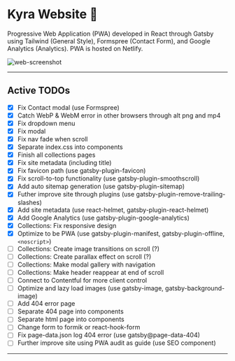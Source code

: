 # Kyra Website :kimono:

Progressive Web Application (PWA) developed in React through Gatsby using Tailwind (General Style), Formspree (Contact Form), and Google Analytics (Analytics). PWA is hosted on Netlify.

![web-screenshot](https://user-images.githubusercontent.com/50670255/71799350-fffccb80-3022-11ea-803f-02af0d282b28.png)

---

## Active TODOs

- [x] Fix Contact modal (use Formspree)
- [x] Catch WebP & WebM error in other browsers through alt png and mp4
- [x] Fix dropdown menu
- [x] Fix modal
- [x] Fix nav fade when scroll
- [x] Separate index.css into components
- [x] Finish all collections pages
- [x] Fix site metadata (including title)
- [x] Fix favicon path (use gatsby-plugin-favicon)
- [x] Fix scroll-to-top functionality (use gatsby-plugin-smoothscroll)
- [x] Add auto sitemap generation (use gatsby-plugin-sitemap)
- [x] Futher improve site through plugins (use gatsby-plugin-remove-trailing-slashes)
- [x] Add site metadata (use react-helmet, gatsby-plugin-react-helmet)
- [x] Add Google Analytics (use gatsby-plugin-google-analytics)
- [x] Collections: Fix responsive design
- [x] Optimize to be PWA (use gatsby-plugin-manifest, gatsby-plugin-offline, `<noscript>`)
- [ ] Collections: Create image transitions on scroll (?)
- [ ] Collections: Create parallax effect on scroll (?)
- [ ] Collections: Make modal gallery with navigation
- [ ] Collections: Make header reappear at end of scroll
- [ ] Connect to Contentful for more client control
- [ ] Optimize and lazy load images (use gatsby-image, gatsby-background-image)
- [ ] Add 404 error page
- [ ] Separate 404 page into components
- [ ] Separate html page into components
- [ ] Change form to formik or react-hook-form
- [ ] Fix page-data.json log 404 error (use gatsby@page-data-404)
- [ ] Further improve site using PWA audit as guide (use SEO component)

---

